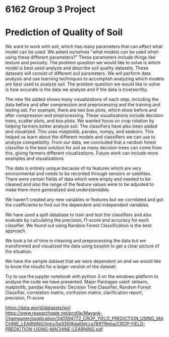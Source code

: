 # 6162 Group 3 Project
# Prediction of Quality of Soil
We want to work with soil, which has many parameters that can affect what model can be used. We asked ourselves "what models can be used when using these different parameters?" These parameters include things like texture and porosity. The problem question we would like to solve is which model is best used analyze and describe soil quality datasets. These datasets will consist of different soil parameters. We will perform data analysis and use learning techniques to accomplish analyzing which models are best used to analyze soil. The problem question we would like to solve is how accurate is the data we analyze and if the data is trustworthy.

The new file added shows many visualizations of each step, including the data before and after compression and preprocessing and the training and testing set. For example, there are two box plots, which show before and after compression and preprocessing. These visualizations include decision trees, scatter plots, and box plots. We wanted focus on crop rotation by helping farmers better analyze soil. The classifiers have also been added and visualized. This uses matplotlib, pandas, numpy, and seaborn. This helped us learn about the different models and classifiers we can use to analyze compatibility. From our data, we concluded that a random forest classifier is the best solution for soil as many decision trees can come from this, giving farmers different visualizations. Future work can include more examples and visualizations

The data is entirely unique because of its features which are very environmental and needs to be recorded through sensors or satellites. There were certain fields of data which were empty and needed to be cleaned and also the range of the feature values  were to be adjusted to make them more generalized and understandable. 

We haven’t created any new variables or features but we correlated and got the coefficients to find out the dependent and independent variables.

We have used a split database to train and test the classifiers and also evaluate by calculating the precision, f1-score and accuracy for each classifier. We found out using Random Forest Classification is the best approach.

We took a lot of time in cleaning and preprocessing the data but we transformed and visualized the data using boxplot to get a clear picture of the situation.

We have the sample dataset that we were dependent on and we would like to know the results for a larger version of the dataset.

Try to use the jupyter notebook  with python 3 on the windows platform to analyse the code we have presented.
Major Packages used: sklearn, matplotlib, pandas
Keywords: Decision Tree Classifier, Random Forest Classifier, correlation matrix, confusion matrix, clarification report, precision, f1-score

https://data.world/datasets/soil
https://www.researchgate.net/profile/Mayank-Champaneri/publication/340594772_CROP_YIELD_PREDICTION_USING_MACHINE_LEARNING/links/5e935f8da6fdcca789119eba/CROP-YIELD-PREDICTION-USING-MACHINE-LEARNING.pdf
